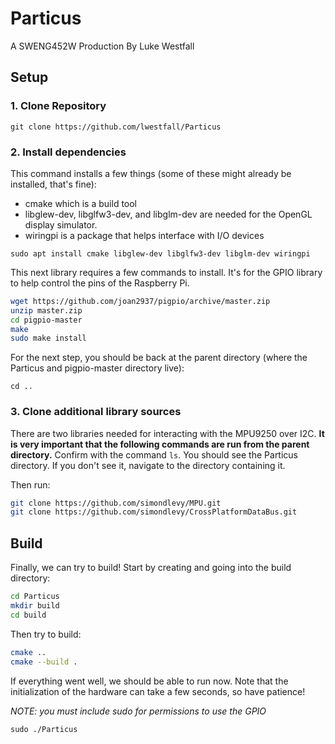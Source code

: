 # Particus

A SWENG452W Production
By Luke Westfall

## Setup

### 1. Clone Repository

`git clone https://github.com/lwestfall/Particus`

### 2. Install dependencies

This command installs a few things (some of these might already be installed, that's fine):

- cmake which is a build tool
- libglew-dev, libglfw3-dev, and libglm-dev are needed for the OpenGL display simulator.
- wiringpi is a package that helps interface with I/O devices

`sudo apt install cmake libglew-dev libglfw3-dev libglm-dev wiringpi`

This next library requires a few commands to install. It's for the GPIO library to help control the pins of the Raspberry Pi.

```bash
wget https://github.com/joan2937/pigpio/archive/master.zip
unzip master.zip
cd pigpio-master
make
sudo make install
```

For the next step, you should be back at the parent directory (where the Particus and pigpio-master directory live):

`cd ..`

### 3. Clone additional library sources

There are two libraries needed for interacting with the MPU9250 over I2C. **It is very important that the following commands are run from the parent directory.** Confirm with the command `ls`. You should see the Particus directory. If you don't see it, navigate to the directory containing it.

Then run:

```bash
git clone https://github.com/simondlevy/MPU.git
git clone https://github.com/simondlevy/CrossPlatformDataBus.git
```

## Build

Finally, we can try to build! Start by creating and going into the build directory:

```bash
cd Particus
mkdir build
cd build
```

Then try to build:

```bash
cmake ..
cmake --build .
```

If everything went well, we should be able to run now. Note that the initialization of the hardware can take a few seconds, so have patience!

*NOTE: you must include sudo for permissions to use the GPIO*

`sudo ./Particus`

